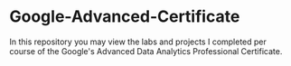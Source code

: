 # Google-Advanced-Certificate
In this repository you may view the labs and projects I completed per course of the Google's Advanced Data Analytics Professional Certificate.
